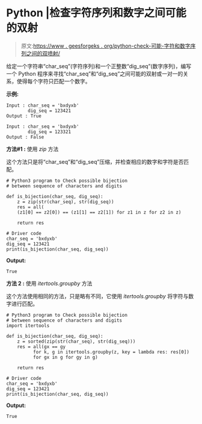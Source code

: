 # Python |检查字符序列和数字之间可能的双射

> 原文:[https://www . geesforgeks . org/python-check-可能-字符和数字序列之间的双喷射/](https://www.geeksforgeeks.org/python-check-possible-bijection-between-sequence-of-characters-and-digits/)

给定一个字符串“char_seq”(字符序列)和一个正整数“dig_seq”(数字序列)，编写一个 Python 程序来寻找“char_seq”和“dig_seq”之间可能的双射或一对一的关系，使得每个字符只匹配一个数字。

**示例:**

```
Input : char_seq = 'bxdyxb'
        dig_seq = 123421
Output : True

Input : char_seq = 'bxdyxb'
        dig_seq = 123321
Output : False

```

**方法#1 :** 使用 *zip* 方法

这个方法只是将“char_seq”和“dig_seq”压缩，并检查相应的数字和字符是否匹配。

```
# Python3 program to Check possible bijection 
# between sequence of characters and digits

def is_bijection(char_seq, dig_seq):
    z = zip(str(char_seq), str(dig_seq))
    res = all(
    (z1[0] == z2[0]) == (z1[1] == z2[1]) for z1 in z for z2 in z)

    return res

# Driver code
char_seq = 'bxdyxb'
dig_seq = 123421
print(is_bijection(char_seq, dig_seq))
```

**Output:**

```
True

```

**方法 2 :** 使用 *itertools.groupby* 方法

这个方法使用相同的方法，只是略有不同，它使用 *itertools.groupby* 将字符与数字进行匹配。

```
# Python3 program to Check possible bijection 
# between sequence of characters and digits
import itertools

def is_bijection(char_seq, dig_seq):
    z = sorted(zip(str(char_seq), str(dig_seq)))
    res = all(gx == gy
          for k, g in itertools.groupby(z, key = lambda res: res[0])
          for gx in g for gy in g)

    return res

# Driver code
char_seq = 'bxdyxb'
dig_seq = 123421
print(is_bijection(char_seq, dig_seq))
```

**Output:**

```
True

```